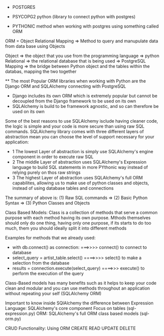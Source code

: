 - POSTGRES

- PSYCOPG2 python (library to connect python with postgres)

- PYTHONIC method when working with postgres using something called ORM

ORM = Object Relational Mapping => Method to query and manupulate data from data base using Objects

Object => the object that you use from the programming language => python
Relational => the relational database that is being used => PostgreSQL
Mapping => the bridge between Python object and the tables within the databas, mapping the two together

** The most Popular ORM libraries when working with Python are the Django ORM and SQLAlchemy connecting with PostgreSQL

- Django includes its own ORM which is extremely popular but cannot be decoupled from the Django framework to be used on its own
- SQLAlchemy is build to be framework agnostic, and so can therefore be used on its own

Some of the best reasons to use SQLAlchemy isclude having cleaner code, the logic is simple and your code is more secure than using raw SQL commands.
SQLAlchemy library comes with three different layers of abstraction mean you can choose the level of support necessary for your application:

- 1 The lowest Layer of abstraction is simply use SQLAlchemy's engine component in order to execute raw SQL 
- 2 The middle Layer of abstraction uses SQLAlchemy's Expression language to build SQL statements in more PYthonic way instead of relying purely on thos raw strings 
- 3 The highest Layer of abstraction uses SQLAlchemy's full ORM capabilites, allowing us to make use of python classes and objects, instead of using database tables and connections


The summary of above is:
(1) Raw SQL commands => (2) Basic Python Syntax => (3) Python Classes and Objects



Class Based Models:
Class is a collection of methods that serve a common purpose with each method having its own purpose.
Mthods themselves should only do one thing, having only one purpose, if its starts to do too much, them you should ideally split it into different methods

Examples for methods that we already used:

- with db.connect() as connection:  ===>>>> connect() to connect to database
- select_query = artist_table.select() ====>>>> select() to make a selection from the database
- results = connection.execute(select_query) ====>>> execute() to perform  the execution of the query


Class-Based models has many benefits such as it helps to keep your code clean and modular and you can use methods throughout an application without repeating your self   (SQLAlchemy ORM)



Important to know inside SQlAlchemy the difference between 
Expression Language: SQLAlchemy's core component Focus on tables (sql-expression.py)
ORM: SQLAlchemy's full ORM class based models (sql-orm.py)




CRUD Functionality: Using ORM
CREATE
READ
UPDATE
DELETE